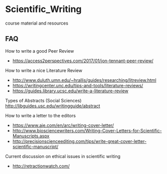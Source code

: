 # Scientific_Writing
course material and resources



## FAQ

How to write a good Peer Review
- https://access2perspectives.com/2017/01/jon-tennant-peer-review/ 

How to write a nice Literature Review
- http://www.duluth.umn.edu/~hrallis/guides/researching/litreview.html 
- https://writingcenter.unc.edu/tips-and-tools/literature-reviews/
- https://guides.library.ucsc.edu/write-a-literature-review

Types of Abstracts (Social Sciences)
http://libguides.usc.edu/writingguide/abstract

How to write a letter to the editors
- https://www.aje.com/en/arc/writing-cover-letter/
- http://www.biosciencewriters.com/Writing-Cover-Letters-for-Scientific-Manuscripts.aspx
- http://precisionscienceediting.com/tips/write-great-cover-letter-scientific-manuscript/

Current discussion on ethical issues in scientific writing
- http://retractionwatch.com/
